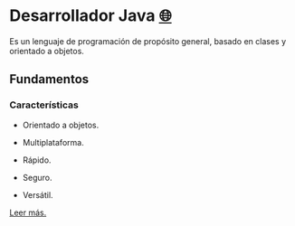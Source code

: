 # Desarrollador Java [🌐](https://roadmap.sh/java)

Es un lenguaje de programación de propósito general, basado en clases y orientado a objetos.

## Fundamentos

### Características

* Orientado a objetos.

* Multiplataforma.

* Rápido.

* Seguro.

* Versátil.

[Leer más.](fundamentos.md)

